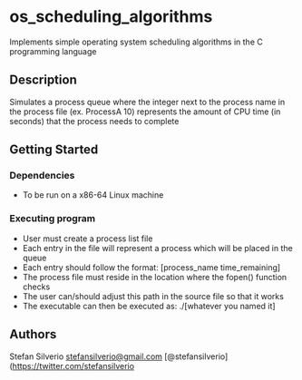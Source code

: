 # os_scheduling_algorithms
Implements simple operating system scheduling algorithms in the C programming language

## Description

Simulates a process queue where the integer next to the process name in the process file (ex. ProcessA 10) represents the amount of CPU time (in seconds) that the process needs to complete

## Getting Started

### Dependencies

* To be run on a x86-64 Linux machine

### Executing program

* User must create a process list file
* Each entry in the file will represent a process which will be placed in the queue
* Each entry should follow the format: [process_name time_remaining]
* The process file must reside in the location where the fopen() function checks
* The user can/should adjust this path in the source file so that it works
* The executable can then be executed as: ./[whatever you named it]

## Authors

Stefan Silverio
stefansilverio@gmail.com
[@stefansilverio](https://twitter.com/stefansilverio
